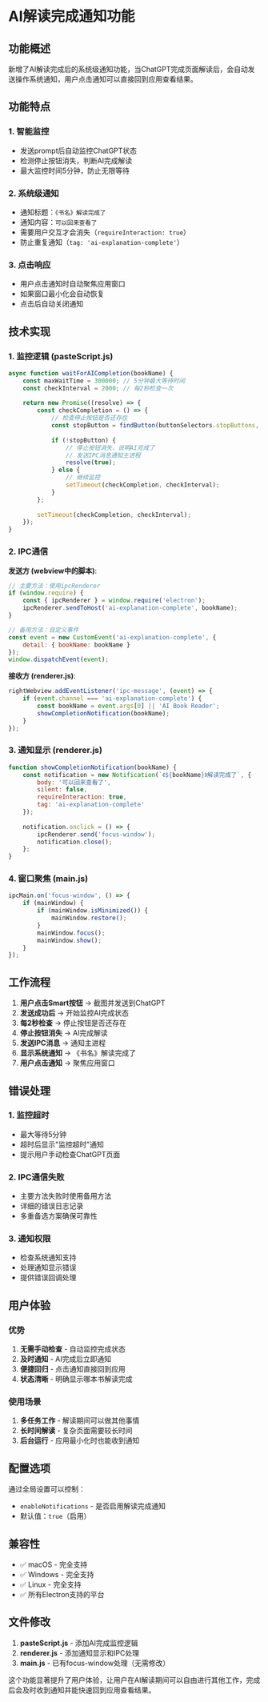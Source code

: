 # AI解读完成通知功能

## 功能概述

新增了AI解读完成后的系统级通知功能，当ChatGPT完成页面解读后，会自动发送操作系统通知，用户点击通知可以直接回到应用查看结果。

## 功能特点

### 1. 智能监控
- 发送prompt后自动监控ChatGPT状态
- 检测停止按钮消失，判断AI完成解读
- 最大监控时间5分钟，防止无限等待

### 2. 系统级通知
- 通知标题：`《书名》解读完成了`
- 通知内容：`可以回来查看了`
- 需要用户交互才会消失（`requireInteraction: true`）
- 防止重复通知（`tag: 'ai-explanation-complete'`）

### 3. 点击响应
- 用户点击通知时自动聚焦应用窗口
- 如果窗口最小化会自动恢复
- 点击后自动关闭通知

## 技术实现

### 1. 监控逻辑 (pasteScript.js)

```javascript
async function waitForAICompletion(bookName) {
    const maxWaitTime = 300000; // 5分钟最大等待时间
    const checkInterval = 2000; // 每2秒检查一次
    
    return new Promise((resolve) => {
        const checkCompletion = () => {
            // 检查停止按钮是否还存在
            const stopButton = findButton(buttonSelectors.stopButtons, '停止');
            
            if (!stopButton) {
                // 停止按钮消失，说明AI完成了
                // 发送IPC消息通知主进程
                resolve(true);
            } else {
                // 继续监控
                setTimeout(checkCompletion, checkInterval);
            }
        };
        
        setTimeout(checkCompletion, checkInterval);
    });
}
```

### 2. IPC通信

**发送方 (webview中的脚本)**:
```javascript
// 主要方法：使用ipcRenderer
if (window.require) {
    const { ipcRenderer } = window.require('electron');
    ipcRenderer.sendToHost('ai-explanation-complete', bookName);
}

// 备用方法：自定义事件
const event = new CustomEvent('ai-explanation-complete', {
    detail: { bookName: bookName }
});
window.dispatchEvent(event);
```

**接收方 (renderer.js)**:
```javascript
rightWebview.addEventListener('ipc-message', (event) => {
    if (event.channel === 'ai-explanation-complete') {
        const bookName = event.args[0] || 'AI Book Reader';
        showCompletionNotification(bookName);
    }
});
```

### 3. 通知显示 (renderer.js)

```javascript
function showCompletionNotification(bookName) {
    const notification = new Notification(`《${bookName}》解读完成了`, {
        body: '可以回来查看了',
        silent: false,
        requireInteraction: true,
        tag: 'ai-explanation-complete'
    });
    
    notification.onclick = () => {
        ipcRenderer.send('focus-window');
        notification.close();
    };
}
```

### 4. 窗口聚焦 (main.js)

```javascript
ipcMain.on('focus-window', () => {
    if (mainWindow) {
        if (mainWindow.isMinimized()) {
            mainWindow.restore();
        }
        mainWindow.focus();
        mainWindow.show();
    }
});
```

## 工作流程

1. **用户点击Smart按钮** → 截图并发送到ChatGPT
2. **发送成功后** → 开始监控AI完成状态
3. **每2秒检查** → 停止按钮是否还存在
4. **停止按钮消失** → AI完成解读
5. **发送IPC消息** → 通知主进程
6. **显示系统通知** → 《书名》解读完成了
7. **用户点击通知** → 聚焦应用窗口

## 错误处理

### 1. 监控超时
- 最大等待5分钟
- 超时后显示"监控超时"通知
- 提示用户手动检查ChatGPT页面

### 2. IPC通信失败
- 主要方法失败时使用备用方法
- 详细的错误日志记录
- 多重备选方案确保可靠性

### 3. 通知权限
- 检查系统通知支持
- 处理通知显示错误
- 提供错误回调处理

## 用户体验

### 优势
1. **无需手动检查** - 自动监控完成状态
2. **及时通知** - AI完成后立即通知
3. **便捷回归** - 点击通知直接回到应用
4. **状态清晰** - 明确显示哪本书解读完成

### 使用场景
1. **多任务工作** - 解读期间可以做其他事情
2. **长时间解读** - 复杂页面需要较长时间
3. **后台运行** - 应用最小化时也能收到通知

## 配置选项

通过全局设置可以控制：
- `enableNotifications` - 是否启用解读完成通知
- 默认值：`true`（启用）

## 兼容性

- ✅ macOS - 完全支持
- ✅ Windows - 完全支持  
- ✅ Linux - 完全支持
- ✅ 所有Electron支持的平台

## 文件修改

1. **pasteScript.js** - 添加AI完成监控逻辑
2. **renderer.js** - 添加通知显示和IPC处理
3. **main.js** - 已有focus-window处理（无需修改）

这个功能显著提升了用户体验，让用户在AI解读期间可以自由进行其他工作，完成后会及时收到通知并能快速回到应用查看结果。 